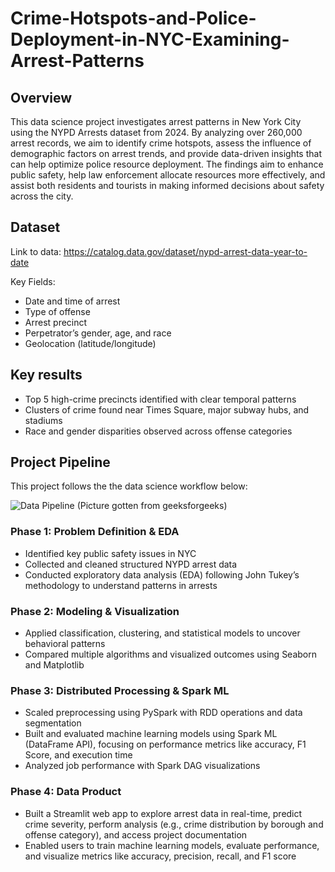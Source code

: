 # Crime-Hotspots-and-Police-Deployment-in-NYC-Examining-Arrest-Patterns

## Overview
This data science project investigates arrest patterns in New York City using the NYPD Arrests dataset from 2024. By analyzing over 260,000 arrest records, we aim to identify crime hotspots, assess the influence of demographic factors on arrest trends, and provide data-driven insights that can help optimize police resource deployment. The findings aim to enhance public safety, help law enforcement allocate resources more effectively, and assist both residents and tourists in making informed decisions about safety across the city.


## Dataset 
Link to data: https://catalog.data.gov/dataset/nypd-arrest-data-year-to-date

Key Fields:
- Date and time of arrest
- Type of offense
- Arrest precinct
- Perpetrator’s gender, age, and race
- Geolocation (latitude/longitude)


## Key results

- Top 5 high-crime precincts identified with clear temporal patterns
- Clusters of crime found near Times Square, major subway hubs, and stadiums
- Race and gender disparities observed across offense categories


## Project Pipeline

This project follows the the data science workflow below:

![Data Pipeline](https://media.geeksforgeeks.org/wp-content/uploads/20201124094427/finalpipeline2.jpg)
(Picture gotten from geeksforgeeks)



### Phase 1: Problem Definition & EDA

- Identified key public safety issues in NYC
- Collected and cleaned structured NYPD arrest data
- Conducted exploratory data analysis (EDA) following John Tukey’s methodology to understand patterns in arrests


### Phase 2: Modeling & Visualization

- Applied classification, clustering, and statistical models to uncover behavioral patterns
- Compared multiple algorithms and visualized outcomes using Seaborn and Matplotlib


### Phase 3: Distributed Processing & Spark ML

- Scaled preprocessing using PySpark with RDD operations and data segmentation
- Built and evaluated machine learning models using Spark ML (DataFrame API), focusing on performance metrics like accuracy, F1 Score, and execution time
- Analyzed job performance with Spark DAG visualizations


### Phase 4: Data Product

- Built a Streamlit web app to explore arrest data in real-time, predict crime severity, perform analysis (e.g., crime distribution by borough and offense category), and access project documentation
- Enabled users to train machine learning models, evaluate performance, and visualize metrics like accuracy, precision, recall, and F1 score



